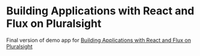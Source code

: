 # Building Applications with React and Flux on Pluralsight
Final version of demo app for [Building Applications with React and Flux on Pluralsight](https://app.pluralsight.com/library/courses/react-flux-building-applications/table-of-contents)
